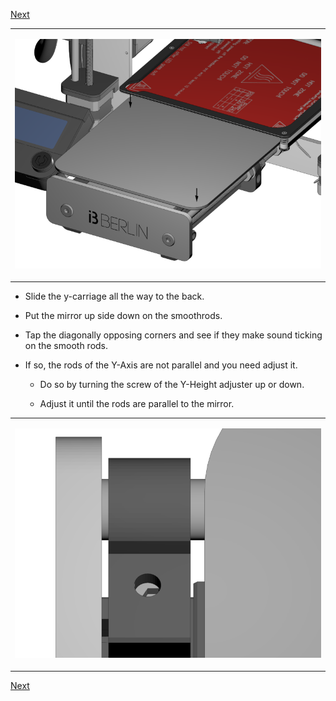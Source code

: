 [Next](https://github.com/laydrop/i3_Berlin/wiki/Section-5.3-Calibrate-the-X-Axis)

<table>
<colgroup>
<col width="100%" />
</colgroup>
<tbody>
<tr class="odd">
<td align="left"><p><img src="media/Section_5_0022.png" alt="media/Section_5_0022.png" /></p></td>
</tr>
</tbody>
</table>

-   Slide the y-carriage all the way to the back.

-   Put the mirror up side down on the smoothrods.

-   Tap the diagonally opposing corners and see if they make sound ticking on the smooth rods.

-   If so, the rods of the Y-Axis are not parallel and you need adjust it.

    -   Do so by turning the screw of the Y-Height adjuster up or down.

    -   Adjust it until the rods are parallel to the mirror.

<table>
<colgroup>
<col width="100%" />
</colgroup>
<tbody>
<tr class="odd">
<td align="left"><p><img src="media/Section_5_0023.png" alt="media/Section_5_0023.png" /></p></td>
</tr>
</tbody>
</table>

[Next](https://github.com/laydrop/i3_Berlin/wiki/Section-5.3-Calibrate-the-X-Axis)
